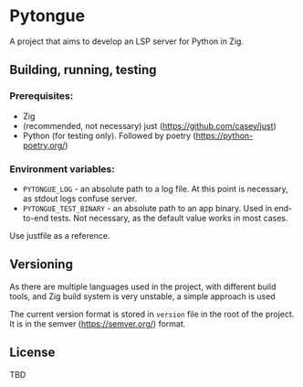 # Pytongue
A project that aims to develop an LSP server for Python in Zig.

## Building, running, testing

### Prerequisites:
 - Zig
 - (recommended, not necessary) just (https://github.com/casey/just)
 - Python (for testing only). Followed by poetry (https://python-poetry.org/)

### Environment variables:
 - `PYTONGUE_LOG` - an absolute path to a log file. At this point is necessary, as stdout logs confuse server.
 - `PYTONGUE_TEST_BINARY` - an absolute path to an app binary. Used in end-to-end tests. Not necessary, as the default value works in most cases.


Use justfile as a reference.

## Versioning

As there are multiple languages used in the project, with different build tools, and Zig build system is very unstable, a simple approach is used

The current version format is stored in `version` file in the root of the project. It is in the semver (https://semver.org/) format.

## License

TBD
